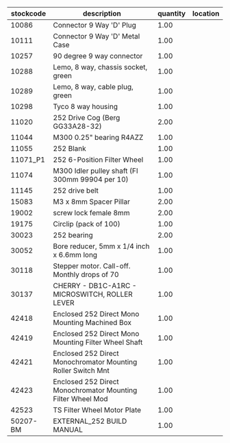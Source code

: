 |stockcode|description|quantity|location|
|---------|-----------|--------|--------|
|10086|Connector 9 Way 'D' Plug|1.00||
|10111|Connector 9 Way 'D' Metal Case|1.00||
|10257|90 degree 9 way connector|1.00||
|10288|Lemo, 8 way, chassis socket, green|1.00||
|10289|Lemo, 8 way, cable plug, green|1.00||
|10298|Tyco 8 way housing|1.00||
|11020|252 Drive Cog (Berg GG33A28-32)|2.00||
|11044|M300 0.25" bearing R4AZZ|1.00||
|11055|252 Blank|1.00||
|11071_P1|252 6-Position Filter Wheel|1.00||
|11074|M300 Idler pulley shaft (FI 300mm 99904 per 10)|1.00||
|11145|252 drive belt|1.00||
|15083|M3 x 8mm Spacer Pillar|2.00||
|19002|screw lock female 8mm|2.00||
|19175|Circlip (pack of 100)|1.00||
|30023|252 bearing|2.00||
|30052|Bore reducer, 5mm x 1/4 inch x 6.6mm long|1.00||
|30118|Stepper motor.  Call-off.  Monthly drops of 70|1.00||
|30137|CHERRY - DB1C-A1RC - MICROSWITCH, ROLLER LEVER|1.00||
|42418|Enclosed 252 Direct Mono Mounting Machined Box|1.00||
|42419|Enclosed 252 Direct Mono Mounting Filter Wheel Shaft|1.00||
|42421|Enclosed 252 Direct Monochromator Mounting Roller Switch Mnt|1.00||
|42423|Enclosed 252 Direct Monochromator Mounting Filter Wheel Mod|1.00||
|42523|TS Filter Wheel Motor Plate|1.00||
|50207-BM|EXTERNAL_252 BUILD MANUAL|1.00||

